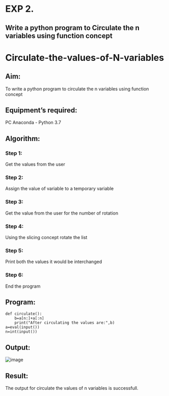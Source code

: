 # EXP 2.

## Write a python program to Circulate the n variables using function concept

# Circulate-the-values-of-N-variables
## Aim:
To write a python program to circulate the n variables using function concept
## Equipment’s required:
PC
Anaconda - Python 3.7
## Algorithm: 
### Step 1: 
Get the values from the user
### Step 2: 
Assign the value of variable to a temporary variable
### Step 3: 
Get the value from the user for the number of rotation
### Step 4: 
Using the slicing concept rotate the list

### Step 5: 
Print both the values it would be interchanged
### Step 6: 
End the program
## Program:

```
def circulate():
    b=a[n:]+a[:n]
    print("After circulating the values are:",b)
a=eval(input())
n=int(input())
```

## Output:
![image](https://github.com/ROGITHGANESH/python-programming/assets/152588322/f6c8bb72-baa3-4b2d-9ad1-2e96e23ef557)



## Result:
The output for circulate the values of n variables is successfull.
